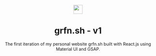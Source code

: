 <div align=center><img width=30px align=center src="https://upload.wikimedia.org/wikipedia/commons/a/a7/React-icon.svg"/>
<h1 align=center>grfn.sh - v1</h1>
<p>The first iteration of my personal website grfn.sh built with React.js using Material UI and GSAP.</p>

</div>
